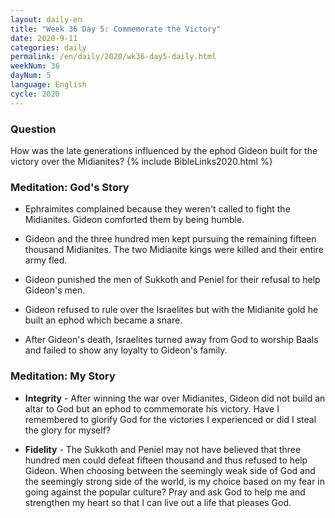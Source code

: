 ```yaml
---
layout: daily-en
title: "Week 36 Day 5: Commemorate the Victory"
date: 2020-9-11 
categories: daily
permalink: /en/daily/2020/wk36-day5-daily.html
weekNum: 36
dayNum: 5
language: English
cycle: 2020
---
```

### Question     
How was the late generations influenced by the ephod Gideon built for the victory over the Midianites?
{% include BibleLinks2020.html %} 

### Meditation: God's Story   
+ Ephraimites complained because they weren't called to fight the Midianites. Gideon comforted them by being humble. 

+ Gideon and the three hundred men kept pursuing the remaining fifteen thousand Midianites. The two Midianite kings were killed and their entire army fled. 

+ Gideon punished the men of Sukkoth and Peniel for their refusal to help Gideon's men. 

+ Gideon refused to rule over the Israelites but with the Midianite gold he built an ephod which became a snare. 

+ After Gideon's death, Israelites turned away from God to worship Baals and failed to show any loyalty to Gideon's family. 

### Meditation: My Story   
+ **Integrity** - After winning the war over Midianites, Gideon did not build an altar to God but an ephod to commemorate his victory. Have I remembered to glorify God for the victories I experienced or did I steal the glory for myself? 

+ **Fidelity** - The Sukkoth and Peniel may not have believed that three hundred men could defeat fifteen thousand and thus refused to help Gideon. When choosing between the seemingly weak side of God and the seemingly strong side of the world, is my choice based on my fear in going against the popular culture? Pray and ask God to help me and strengthen my heart so that I can live out a life that pleases God.
